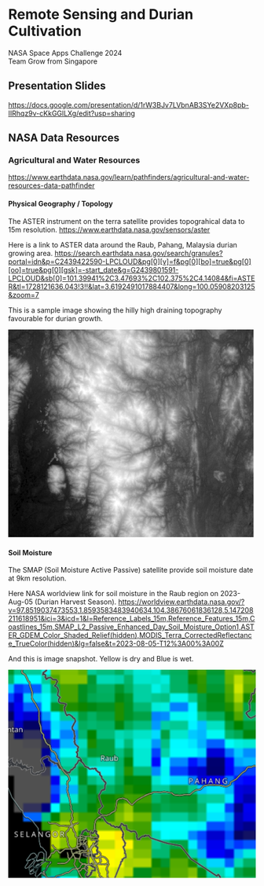 # Remote Sensing and Durian Cultivation
NASA Space Apps Challenge 2024  
Team Grow from Singapore

## Presentation Slides
https://docs.google.com/presentation/d/1rW3BJv7LVbnAB3SYe2VXp8pb-IIRhqz9v-cKkGGlLXg/edit?usp=sharing

## NASA Data Resources

### Agricultural and Water Resources
https://www.earthdata.nasa.gov/learn/pathfinders/agricultural-and-water-resources-data-pathfinder

#### Physical Geography / Topology
The ASTER instrument on the terra satellite provides topograhical data to 15m resolution.
https://www.earthdata.nasa.gov/sensors/aster

Here is a link to ASTER data around the Raub, Pahang, Malaysia durian growing area.
https://search.earthdata.nasa.gov/search/granules?portal=idn&p=C2439422590-LPCLOUD&pg[0][v]=f&pg[0][bo]=true&pg[0][oo]=true&pg[0][gsk]=-start_date&g=G2439801591-LPCLOUD&sb[0]=101.39941%2C3.47693%2C102.375%2C4.14084&fi=ASTER&tl=1728121636.043!3!!&lat=3.6192491017884407&long=100.05908203125&zoom=7

This is a sample image showing the hilly high draining topography favourable for durian growth.

![Raub area Digital Elevation Model](/images/raub-dem.png)

#### Soil Moisture
The SMAP (Soil Moisture Active Passive) satellite provide soil moisture date at 9km resolution.

Here NASA worldview link for soil moisture in the Raub region on 2023-Aug-05 (Durian Harvest Season).
https://worldview.earthdata.nasa.gov/?v=97.8519037473553,1.8593583483940634,104.38676061836128,5.147208211618951&ici=3&icd=1&l=Reference_Labels_15m,Reference_Features_15m,Coastlines_15m,SMAP_L2_Passive_Enhanced_Day_Soil_Moisture_Option1,ASTER_GDEM_Color_Shaded_Relief(hidden),MODIS_Terra_CorrectedReflectance_TrueColor(hidden)&lg=false&t=2023-08-05-T12%3A00%3A00Z

And this is image snapshot.
Yellow is dry and Blue is wet.

![raub soil moisture snapshot](/images/raub-smap.png)


